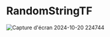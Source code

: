 ﻿# RandomStringTF
![Capture d'écran 2024-10-20 224744](https://github.com/user-attachments/assets/64d4a09a-9c60-4744-ab85-1b0722e05ffa)


